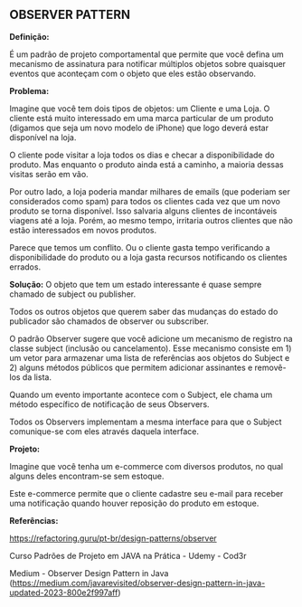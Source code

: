 <h2>OBSERVER PATTERN</h2>

<b>Definição:</b><p>
É um padrão de projeto comportamental que permite que você defina um mecanismo de assinatura para
notificar múltiplos objetos sobre quaisquer eventos que aconteçam com o objeto que eles estão observando.<p>

<b>Problema:</b><p>
Imagine que você tem dois tipos de objetos: um Cliente e uma Loja. O cliente está muito interessado em uma marca particular de um produto (digamos que seja um novo modelo de iPhone) que logo deverá estar disponível na loja.<p>
O cliente pode visitar a loja todos os dias e checar a disponibilidade do produto. Mas enquanto o produto ainda está a caminho, a maioria dessas visitas serão em vão.<p>
Por outro lado, a loja poderia mandar milhares de emails (que poderiam ser considerados como spam) para todos os clientes cada vez que um novo produto se torna disponível. Isso salvaria alguns clientes de incontáveis viagens até a loja. Porém, ao mesmo tempo, irritaria outros clientes que não estão interessados em novos produtos.<p>
Parece que temos um conflito. Ou o cliente gasta tempo verificando a disponibilidade do produto ou a loja gasta recursos notificando os clientes errados.</p>

<b>Solução:</b>
O objeto que tem um estado interessante é quase sempre chamado de subject ou publisher.<p>
Todos os outros objetos que querem saber das mudanças do estado do publicador são chamados de observer ou subscriber.<p>
O padrão Observer sugere que você adicione um mecanismo de registro na classe subject (inclusão ou cancelamento). Esse mecanismo consiste em 1) um vetor para armazenar uma lista de referências aos objetos do Subject e 2) alguns métodos públicos que permitem adicionar assinantes e removê-los da lista.<p>
Quando um evento importante acontece com o Subject, ele chama um método específico de notificação de seus Observers.<p>
Todos os Observers implementam a mesma interface para que o Subject comunique-se com eles através daquela interface.<p>

<b>Projeto:</b><p>
Imagine que você tenha um e-commerce com diversos produtos, no qual alguns deles encontram-se sem estoque.<p>
Este e-commerce permite que o cliente cadastre seu e-mail para receber uma notificação quando houver reposição do produto em estoque.<p>


<b>Referências:</b><p>
https://refactoring.guru/pt-br/design-patterns/observer <p>
Curso Padrões de Projeto em JAVA na Prática - Udemy - Cod3r<p>
Medium - Observer Design Pattern in Java (https://medium.com/javarevisited/observer-design-pattern-in-java-updated-2023-800e2f997aff)
